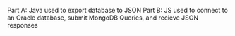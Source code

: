 Part A: Java used to export database to JSON
Part B: JS used to connect to an Oracle database, submit MongoDB Queries, and recieve JSON responses
